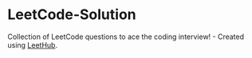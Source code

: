 # LeetCode-Solution
Collection of LeetCode questions to ace the coding interview! - Created using [LeetHub](https://github.com/QasimWani/LeetHub).
